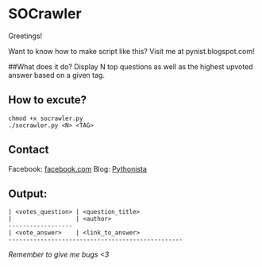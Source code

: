 # SOCrawler
Greetings! 
 
Want to know how to make script like this? Visit me at pynist.blogspot.com! 

##What does it do?
Display N top questions as well as the highest upvoted answer based on a given tag.

## How to excute?
```
chmod +x socrawler.py
./socrawler.py <N> <TAG>
``` 

## Contact
Facebook: [facebook.com](https://facebook.com/duycoding710)
Blog: [Pythonista](https://pynist.blogspot.com)

## Output:
```
| <votes_question> | <question_title>
|                  | <author>
------------------
| <vote_answer>    | <link_to_answer>
-------------------------------------------------

```

_Remember to give me bugs <3_
